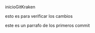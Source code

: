 inicioGitKraken


esto es para verificar los cambios


<p>este es un parrafo de los primeros commit</p>